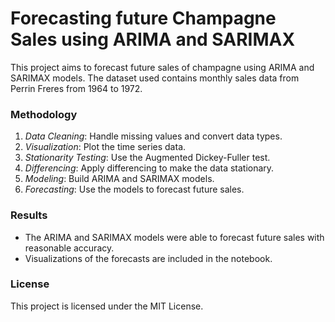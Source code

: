 # Forecasting future Champagne Sales using ARIMA and SARIMAX

This project aims to forecast future sales of champagne using ARIMA and SARIMAX models. The dataset used contains monthly sales data from Perrin Freres from 1964 to 1972.

### Methodology
1. *Data Cleaning*: Handle missing values and convert data types.
2. *Visualization*: Plot the time series data.
3. *Stationarity Testing*: Use the Augmented Dickey-Fuller test.
4. *Differencing*: Apply differencing to make the data stationary.
5. *Modeling*: Build ARIMA and SARIMAX models.
6. *Forecasting*: Use the models to forecast future sales.

### Results
- The ARIMA and SARIMAX models were able to forecast future sales with reasonable accuracy.
- Visualizations of the forecasts are included in the notebook.

### License
This project is licensed under the MIT License.
